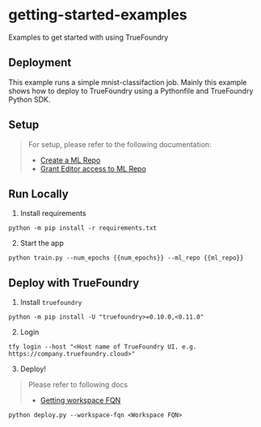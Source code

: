# getting-started-examples
Examples to get started with using TrueFoundry

Deployment
---
This example runs a simple mnist-classifaction job.
Mainly this example shows how to deploy to TrueFoundry using a Pythonfile and TrueFoundry Python SDK.

## Setup

> For setup, please refer to the following documentation:
> - [Create a ML Repo ](https://docs.truefoundry.com/docs/key-concepts#creating-an-ml-repo)
> - [Grant Editor access to ML Repo](https://docs.truefoundry.com/docs/key-concepts#grant-access-of-ml-repo-to-workspace)


## Run Locally

1. Install requirements

```shell
python -m pip install -r requirements.txt
```

2. Start the app

```shell
python train.py --num_epochs {{num_epochs}} --ml_repo {{ml_repo}}
```

## Deploy with TrueFoundry

1. Install `truefoundry`

```shell
python -m pip install -U "truefoundry>=0.10.0,<0.11.0"
```

2. Login

```shell
tfy login --host "<Host name of TrueFoundry UI. e.g. https://company.truefoundry.cloud>"
```

3. Deploy!

> Please refer to following docs
> - [Getting workspace FQN](https://docs.truefoundry.com/docs/key-concepts#get-workspace-fqn)

```shell
python deploy.py --workspace-fqn <Workspace FQN>
```
